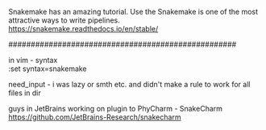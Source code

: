 Snakemake has an amazing tutorial. Use the Snakemake is one of the most attractive ways to write pipelines.
https://snakemake.readthedocs.io/en/stable/

###################################################

in vim - syntax</br>
:set syntax=snakemake

need_input - i was lazy or smth etc. and didn't make a rule to work for all files in dir 

guys in JetBrains working on plugin to PhyCharm - SnakeCharm
https://github.com/JetBrains-Research/snakecharm


